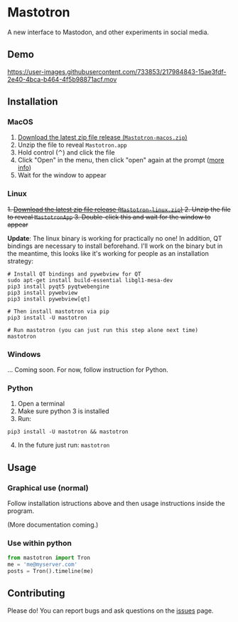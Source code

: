 # Mastotron

A new interface to Mastodon, and other experiments in social media.

## Demo

https://user-images.githubusercontent.com/733853/217984843-15ae3fdf-2e40-4bca-b464-4f5b98871acf.mov



## Installation

### MacOS

1. [Download the latest zip file release (`Mastotron-macos.zip`)](https://github.com/quadrismegistus/mastotron/releases/download/v1.0.0/Mastotron-macos.zip)
2. Unzip the file to reveal `Mastotron.app`
3. Hold control (⌃) and click the file
4. Click "Open" in the menu, then click "open" again at the prompt ([more info](https://support.apple.com/guide/mac-help/open-a-mac-app-from-an-unidentified-developer-mh40616/mac))
5. Wait for the window to appear

### Linux

<s>1. [Download the latest zip file release (`Mastotron-linux.zip`)](https://github.com/quadrismegistus/mastotron/releases/download/v1.0.0/Mastotron-linux.zip)
2. Unzip the file to reveal `MastotronApp`
3. Double-click this and wait for the window to appear</s>

**Update**: The linux binary is working for practically no one! In addition, QT bindings are necessary to install beforehand. I'll work on the binary but in the meantime, this looks like it's working for people as an installation strategy:

```
# Install QT bindings and pywebview for QT
sudo apt-get install build-essential libgl1-mesa-dev
pip3 install pyqt5 pyqtwebengine
pip3 install pywebview           
pip3 install pywebview[qt]

# Then install mastotron via pip
pip3 install -U mastotron

# Run mastotron (you can just run this step alone next time)
mastotron
```


### Windows

... Coming soon. For now, follow instruction for Python.

### Python

1. Open a terminal
2. Make sure python 3 is installed
3. Run:
```
pip3 install -U mastotron && mastotron
```
4. In the future just run: `mastotron`


## Usage

### Graphical use (normal)

Follow installation istructions above and then usage instructions inside the program.

(More documentation coming.)


### Use within python

```python
from mastotron import Tron
me = 'me@myserver.com'
posts = Tron().timeline(me)
```

## Contributing

Please do! You can report bugs and ask questions on the [issues](https://github.com/quadrismegistus/mastotron/issues) page.
